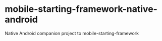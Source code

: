 mobile-starting-framework-native-android
========================================

Native Android companion project to mobile-starting-framework
